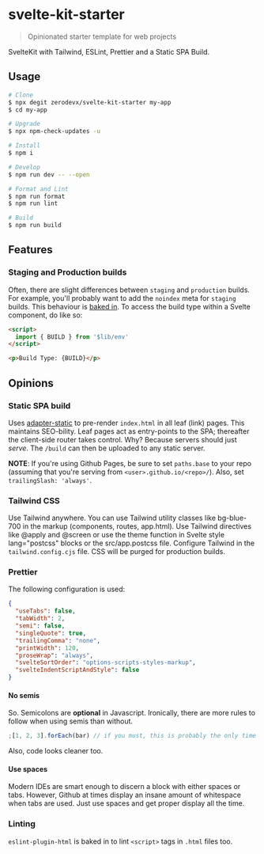 # svelte-kit-starter

> Opinionated starter template for web projects

SvelteKit with Tailwind, ESLint, Prettier and a Static SPA Build.

## Usage

```bash
# Clone
$ npx degit zerodevx/svelte-kit-starter my-app
$ cd my-app

# Upgrade
$ npx npm-check-updates -u

# Install
$ npm i

# Develop
$ npm run dev -- --open

# Format and Lint
$ npm run format
$ npm run lint

# Build
$ npm run build
```

## Features

### Staging and Production builds

Often, there are slight differences between `staging` and `production` builds. For example, you'll probably want to add
the `noindex` meta for `staging` builds. This behaviour is
[baked in](https://github.com/zerodevx/svelte-kit-starter/blob/main/src/routes/__layout.svelte). To access the build
type within a Svelte component, do like so:

```html
<script>
  import { BUILD } from '$lib/env'
</script>

<p>Build Type: {BUILD}</p>
```

## Opinions

### Static SPA build

Uses [adapter-static](https://github.com/sveltejs/kit/tree/master/packages/adapter-static) to pre-render `index.html` in
all leaf (link) pages. This maintains SEO-bility. Leaf pages act as entry-points to the SPA; thereafter the client-side
router takes control. Why? Because servers should just _serve_. The `/build` can then be uploaded to any static server.

**NOTE**: If you're using Github Pages, be sure to set `paths.base` to your repo (assuming that you're serving from
`<user>.github.io/<repo>/`). Also, set `trailingSlash: 'always'`.

### Tailwind CSS

Use Tailwind anywhere. You can use Tailwind utility classes like bg-blue-700 in the markup (components, routes,
app.html). Use Tailwind directives like @apply and @screen or use the theme function in Svelte style lang="postcss"
blocks or the src/app.postcss file. Configure Tailwind in the `tailwind.config.cjs` file. CSS will be purged for
production builds.

### Prettier

The following configuration is used:

```json
{
  "useTabs": false,
  "tabWidth": 2,
  "semi": false,
  "singleQuote": true,
  "trailingComma": "none",
  "printWidth": 120,
  "proseWrap": "always",
  "svelteSortOrder": "options-scripts-styles-markup",
  "svelteIndentScriptAndStyle": false
}
```

#### No semis

So. Semicolons are **optional** in Javascript. Ironically, there are more rules to follow when using semis than without.

```js
;[1, 2, 3].forEach(bar) // if you must, this is probably the only time you should use a semi;
```

Also, code looks cleaner too.

#### Use spaces

Modern IDEs are smart enough to discern a block with either spaces or tabs. However, Github at times display an insane
amount of whitespace when tabs are used. Just use spaces and get proper display all the time.

### Linting

`eslint-plugin-html` is baked in to lint `<script>` tags in `.html` files too.
